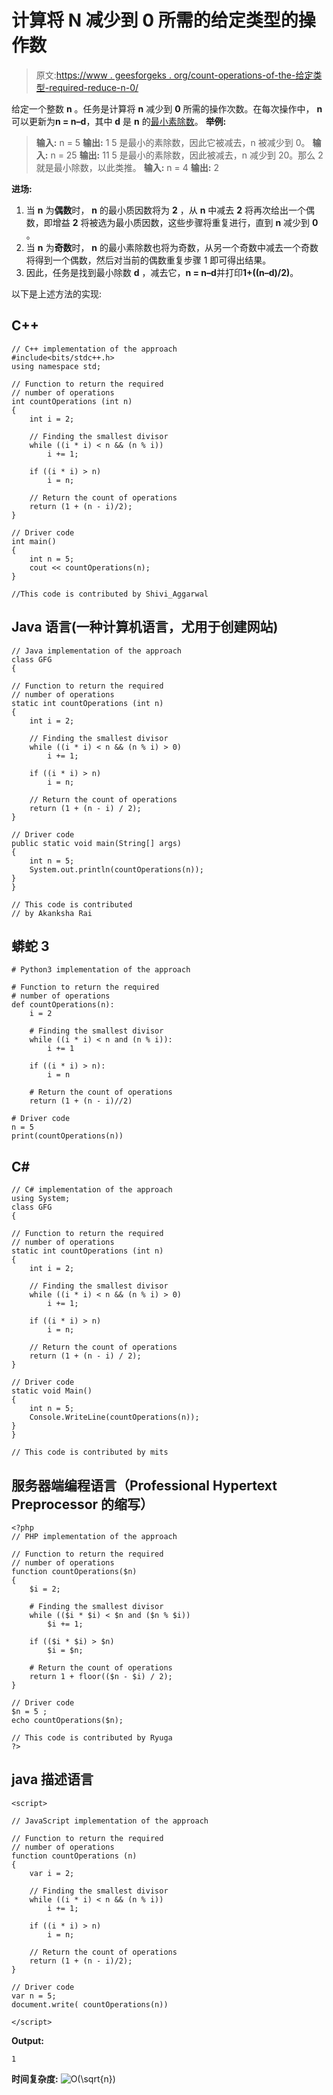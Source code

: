 # 计算将 N 减少到 0 所需的给定类型的操作数

> 原文:[https://www . geesforgeks . org/count-operations-of-the-给定类型-required-reduce-n-0/](https://www.geeksforgeeks.org/count-operations-of-the-given-type-required-to-reduce-n-to-0/)

给定一个整数 **n** 。任务是计算将 **n** 减少到 **0** 所需的操作次数。在每次操作中， **n** 可以更新为**n = n–d**，其中 **d** 是 **n** 的[最小素除数](https://www.geeksforgeeks.org/smallest-prime-divisor-of-a-number/)。
**举例:**

> **输入:** n = 5
> **输出:** 1
> 5 是最小的素除数，因此它被减去，n 被减少到 0。
> **输入:** n = 25
> **输出:** 11
> 5 是最小的素除数，因此被减去，n 减少到 20。那么 2 就是最小除数，以此类推。
> **输入:** n = 4
> **输出:** 2

**进场:**

1.  当 **n** 为**偶数**时， **n** 的最小质因数将为 **2** ，从 **n** 中减去 **2** 将再次给出一个偶数，即增益 **2** 将被选为最小质因数，这些步骤将重复进行，直到 **n** 减少到 **0** 。
2.  当 **n** 为**奇数**时， **n** 的最小素除数也将为奇数，从另一个奇数中减去一个奇数将得到一个偶数，然后对当前的偶数重复步骤 1 即可得出结果。
3.  因此，任务是找到最小除数 **d** ，减去它，**n = n–d**并打印**1+((n–d)/2)**。

以下是上述方法的实现:

## C++

```
// C++ implementation of the approach
#include<bits/stdc++.h>
using namespace std;

// Function to return the required
// number of operations
int countOperations (int n)
{
    int i = 2;

    // Finding the smallest divisor
    while ((i * i) < n && (n % i))
        i += 1;

    if ((i * i) > n)
        i = n;

    // Return the count of operations
    return (1 + (n - i)/2);
}

// Driver code
int main()
{
    int n = 5;
    cout << countOperations(n);
}

//This code is contributed by Shivi_Aggarwal
```

## Java 语言(一种计算机语言，尤用于创建网站)

```
// Java implementation of the approach
class GFG
{

// Function to return the required
// number of operations
static int countOperations (int n)
{
    int i = 2;

    // Finding the smallest divisor
    while ((i * i) < n && (n % i) > 0)
        i += 1;

    if ((i * i) > n)
        i = n;

    // Return the count of operations
    return (1 + (n - i) / 2);
}

// Driver code
public static void main(String[] args)
{
    int n = 5;
    System.out.println(countOperations(n));
}
}

// This code is contributed
// by Akanksha Rai
```

## 蟒蛇 3

```
# Python3 implementation of the approach

# Function to return the required
# number of operations
def countOperations(n):
    i = 2

    # Finding the smallest divisor
    while ((i * i) < n and (n % i)):
        i += 1

    if ((i * i) > n):
        i = n

    # Return the count of operations
    return (1 + (n - i)//2)

# Driver code
n = 5
print(countOperations(n))
```

## C#

```
// C# implementation of the approach
using System;
class GFG
{

// Function to return the required
// number of operations
static int countOperations (int n)
{
    int i = 2;

    // Finding the smallest divisor
    while ((i * i) < n && (n % i) > 0)
        i += 1;

    if ((i * i) > n)
        i = n;

    // Return the count of operations
    return (1 + (n - i) / 2);
}

// Driver code
static void Main()
{
    int n = 5;
    Console.WriteLine(countOperations(n));
}
}

// This code is contributed by mits
```

## 服务器端编程语言（Professional Hypertext Preprocessor 的缩写）

```
<?php
// PHP implementation of the approach

// Function to return the required
// number of operations
function countOperations($n)
{
    $i = 2;

    # Finding the smallest divisor
    while (($i * $i) < $n and ($n % $i))
        $i += 1;

    if (($i * $i) > $n)
        $i = $n;

    # Return the count of operations
    return 1 + floor(($n - $i) / 2);
}

// Driver code
$n = 5 ;
echo countOperations($n);

// This code is contributed by Ryuga
?>
```

## java 描述语言

```
<script>

// JavaScript implementation of the approach

// Function to return the required
// number of operations
function countOperations (n)
{
    var i = 2;

    // Finding the smallest divisor
    while ((i * i) < n && (n % i))
        i += 1;

    if ((i * i) > n)
        i = n;

    // Return the count of operations
    return (1 + (n - i)/2);
}

// Driver code
var n = 5;
document.write( countOperations(n))

</script>
```

**Output:** 

```
1
```

**时间复杂度:** ![O(\sqrt{n})  ](img/2d4520d6f3e600ec5bf4609c88d5caa3.png "Rendered by QuickLaTeX.com")